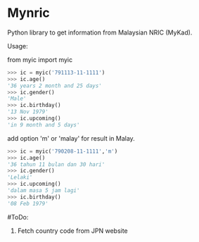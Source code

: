# Mynric
Python library to get information from Malaysian NRIC (MyKad).

Usage:

from myic import myic

```python
>>> ic = myic('791113-11-1111')
>>> ic.age()
'36 years 2 month and 25 days'
>>> ic.gender()
'Male'
>>> ic.birthday()
'13 Nov 1979'
>>> ic.upcoming()
'in 9 month and 5 days'
```
add option 'm' or 'malay' for result in Malay.
```python
>>> ic = myic('790208-11-1111','m')
>>> ic.age()
'36 tahun 11 bulan dan 30 hari'
>>> ic.gender()
'Lelaki'
>>> ic.upcoming()
'dalam masa 5 jam lagi'
>>> ic.birthday()
'08 Feb 1979'
```

#ToDo: 
1. Fetch country code from JPN website
